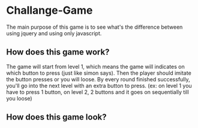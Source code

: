 # Challange-Game

The main purpose of this game is to see what's the difference between using jquery and using only javascript.

## How does this game work?

The game will start from level 1, which means the game will indicates on which button to press (just like simon says). Then the player should imitate the button presses or you will loose. By every round finished successfully, you'll go into the next level with an extra button to press. (ex: on level 1 you have to press 1 button, on level 2, 2 buttons and it goes on sequentially till you loose)

## How does this game look?

